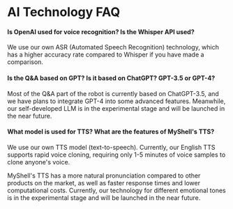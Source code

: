 # AI Technology FAQ

#### Is OpenAI used for voice recognition? Is the Whisper API used?

We use our own ASR (Automated Speech Recognition) technology, which has a higher accuracy rate compared to Whisper if you have made a comparison.

#### Is the Q&A based on GPT? Is it based on ChatGPT? GPT-3.5 or GPT-4?

Most of the Q&A part of the robot is currently based on ChatGPT-3.5, and we have plans to integrate GPT-4 into some advanced features. Meanwhile, our self-developed LLM is in the experimental stage and will be launched in the near future.

#### What model is used for TTS? What are the features of MyShell's TTS?

We use our own TTS model (text-to-speech). Currently, our English TTS supports rapid voice cloning, requiring only 1-5 minutes of voice samples to clone anyone's voice.

MyShell's TTS has a more natural pronunciation compared to other products on the market, as well as faster response times and lower computational costs. Currently, our technology for different emotional tones is in the experimental stage and will be launched in the near future.